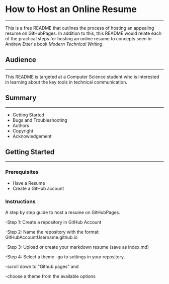 # How to Host an Online Resume
---------------
This is a free README that outlines the process of hosting an appealing resume on GitHubPages. In addition to this, this README would relate each of the practical steps for hosting an online resume to concepts seen in Andrew Etter's book _Modern Technical Writing_.

## Audience
---------------
This README is targeted at a Computer Science student who is interested in learning about the key tools in technical communication.

## Summary
---------------
- Getting Started
- Bugs and Troubleshooting
- Authors
- Copyright
- Acknowledgement

## Getting Started
---------------

### Prerequisites
- Have a Resume
- Create a GitHub account

### Instructions
A step by step guide to host a resume on GitHubPages.

-Step 1: Create a repository in GitHub Account

-Step 2: Name the repository with the format: GitHubAccountUsername.github.io

-Step 3: Upload or create your markdown resume (save as index.md) 

-Step 4: Select a theme
  -go to settings in your repository,
  
  -scroll down to "Github pages" and
  
  -choose a theme from the available options
